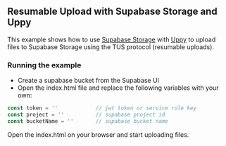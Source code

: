## Resumable Upload with Supabase Storage and Uppy

This example shows how to use [Supabase Storage](https://supabase.io/docs/reference/javascript/storage) with [Uppy](https://uppy.io/) to upload files to Supabase Storage using
the TUS protocol (resumable uploads).

### Running the example

- Create a supabase bucket from the Supabase UI
- Open the index.html file and replace the following variables with your own:

```js
const token = ''            // jwt token or service role key
const project = ''          // supabase project id
const bucketName = ''       // supabase bucket name
```



Open the index.html on your browser and start uploading files.